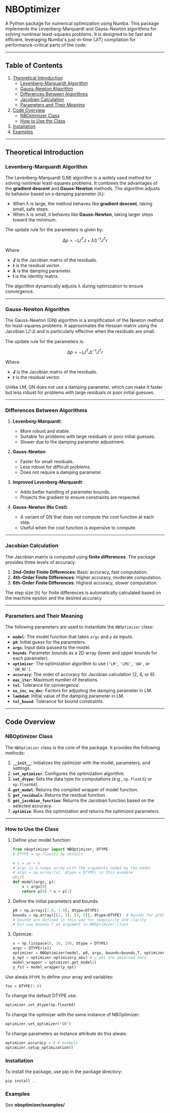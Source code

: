 # NBOptimizer

A Python package for numerical optimization using Numba. This package implements the Levenberg-Marquardt and Gauss-Newton algorithms for solving nonlinear least-squares problems. It is designed to be fast and efficient, leveraging Numba's just-in-time (JIT) compilation for performance-critical parts of the code.

---

## Table of Contents
1. [Theoretical Introduction](#theoretical-introduction)
   - [Levenberg-Marquardt Algorithm](#levenberg-marquardt-algorithm)
   - [Gauss-Newton Algorithm](#gauss-newton-algorithm)
   - [Differences Between Algorithms](#differences-between-algorithms)
   - [Jacobian Calculation](#jacobian-calculation)
   - [Parameters and Their Meaning](#parameters-and-their-meaning)
2. [Code Overview](#code-overview)
   - [NBOptimizer Class](#nboptimizer-class)
   - [How to Use the Class](#how-to-use-the-class)
3. [Installation](#installation)
4. [Examples](#examples)

---

## Theoretical Introduction

### Levenberg-Marquardt Algorithm
The Levenberg-Marquardt (LM) algorithm is a widely used method for solving nonlinear least-squares problems. It combines the advantages of the **gradient descent** and **Gauss-Newton** methods. The algorithm adjusts its behavior based on a damping parameter (λ):

- When λ is large, the method behaves like **gradient descent**, taking small, safe steps.
- When λ is small, it behaves like **Gauss-Newton**, taking larger steps toward the minimum.

The update rule for the parameters is given by:

$$
\Delta p = -(J^T J + \lambda I)^{-1} J^T r
$$

Where:
- **J** is the Jacobian matrix of the residuals.
- **r** is the residual vector.
- **λ** is the damping parameter.
- **I** is the identity matrix.

The algorithm dynamically adjusts λ during optimization to ensure convergence.

---

### Gauss-Newton Algorithm
The Gauss-Newton (GN) algorithm is a simplification of the Newton method for least-squares problems. It approximates the Hessian matrix using the Jacobian (JᵀJ) and is particularly effective when the residuals are small.

The update rule for the parameters is:

$$
\Delta p = -(J^T J)^{-1} J^T r
$$

Where:
- **J** is the Jacobian matrix of the residuals.
- **r** is the residual vector.

Unlike LM, GN does not use a damping parameter, which can make it faster but less robust for problems with large residuals or poor initial guesses.

---

### Differences Between Algorithms
1. **Levenberg-Marquardt**:
   - More robust and stable.
   - Suitable for problems with large residuals or poor initial guesses.
   - Slower due to the damping parameter adjustment.

2. **Gauss-Newton**:
   - Faster for small residuals.
   - Less robust for difficult problems.
   - Does not require a damping parameter.

3. **Improved Levenberg-Marquardt**:
   - Adds better handling of parameter bounds.
   - Projects the gradient to ensure constraints are respected.

4. **Gauss-Newton (No Cost)**:
   - A variant of GN that does not compute the cost function at each step.
   - Useful when the cost function is expensive to compute.

---

### Jacobian Calculation
The Jacobian matrix is computed using **finite differences**. The package provides three levels of accuracy:
1. **2nd-Order Finite Differences**: Basic accuracy, fast computation.
2. **4th-Order Finite Differences**: Higher accuracy, moderate computation.
3. **6th-Order Finite Differences**: Highest accuracy, slower computation.

The step size (h) for finite differences is automatically calculated based on the machine epsilon and the desired accuracy.

---

### Parameters and Their Meaning
The following parameters are used to instantiate the `NBOptimizer` class:
- **`model`**: The model function that takes `args` and `p` as inputs.
- **`p0`**: Initial guess for the parameters.
- **`args`**: Input data passed to the model.
- **`bounds`**: Parameter bounds as a 2D array (lower and upper bounds for each parameter).
- **`optimizer`**: The optimization algorithm to use (`'LM'`, `'LMI'`, `'GN'`, or `'GN_NC'`).
- **`accuracy`**: The order of accuracy for Jacobian calculation (2, 4, or 6).
- **`max_iter`**: Maximum number of iterations.
- **`tol`**: Tolerance for convergence.
- **`nu_inc`**, **`nu_dec`**: Factors for adjusting the damping parameter in LM.
- **`lambda0`**: Initial value of the damping parameter in LM.
- **`tol_bound`**: Tolerance for bound constraints.

---

## Code Overview

### NBOptimizer Class
The `NBOptimizer` class is the core of the package. It provides the following methods:
1. **`__init__`**: Initializes the optimizer with the model, parameters, and settings.
2. **`set_optimizer`**: Configures the optimization algorithm.
3. **`set_dtype`**: Sets the data type for computations (e.g., `np.float32` or `np.float64`).
4. **`get_model`**: Returns the compiled wrapper of model function.
5. **`get_residuals`**: Returns the residual function.
6. **`get_jacobian_function`**: Returns the Jacobian function based on the selected accuracy.
7. **`optimize`**: Runs the optimization and returns the optimized parameters.

---

### How to Use the Class
1. Define your model function:
   ```python
   from nboptimizer import NBOptimizer, DTYPE
   # DTYPE = np.float32 by default

   # y = ax + b
   # args is a numpy array with the arguments neded by the model
   # args = np.array([x], dtype = DTYPE) in this example
   @njit
   def model(args, p):
       x = args[0]
       return p[0] * x + p[1]
   ```

2. Define the initial parameters and bounds:
   ```python
   p0 = np.array([1.0, 1.0], dtype=DTYPE)
   bounds = np.array([[2, 3], [3, 5]], dtype=DTYPE)  # Bounds for p[0] and p[1]
   # bounds are defined in this way for semplicity and clarity
   # but use bounds.T as argument in NBOptimizer class
   ```

3. Optimize:
   ```python
   x = np.linspace(0, 10, 100, dtype = DTYPE)
   args = DTYPE([x])
   optimizer = NBOptimizer(model, p0, args, bounds=bounds.T, optimizer='LMI', accuracy=2)
   p_opt = optimizer.optimize(y_obs) # y_obs are observed data
   model_wrapper = optimizer.get_model()
   y_fit = model_wrapper(p_opt)
   ```
Use alwais `DTYPE` to define your array and variables:
```python
foo = DTYPE(1.0)
```
To change the default DTYPE use:
```python
optimizer.set_dtype(np.float64)
```
To change the optimizer with the same instance of NBOptimizer:
```python
optimizer.set_optimizer("GN")
```
To change parameters as instance attribute do this alwais:
```python
optimizer.accuracy = 4 # example
optimizer.setup_optimization()
```

### Installation
To install the package, use pip in the package directory:
   ```bash
   pip install .
   ```
### Examples
See **nboptimizer/examples/**
